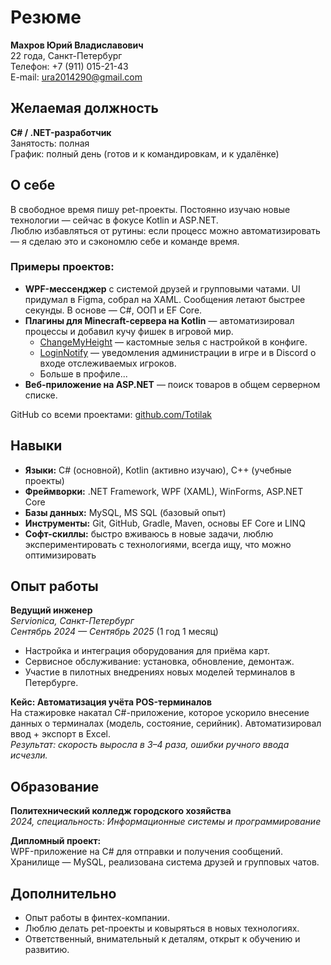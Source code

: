 # Резюме

**Махров Юрий Владиславович**  
22 года, Санкт-Петербург  
Телефон: +7 (911) 015-21-43  
E-mail: ura2014290@gmail.com  


## Желаемая должность

**C# / .NET-разработчик**  
Занятость: полная  
График: полный день (готов и к командировкам, и к удалёнке)  


## О себе  

В свободное время пишу pet-проекты. Постоянно изучаю новые технологии — сейчас в фокусе Kotlin и ASP.NET.  
Люблю избавляться от рутины: если процесс можно автоматизировать — я сделаю это и сэкономлю себе и команде время.  

### Примеры проектов:
- **WPF-мессенджер** с системой друзей и групповыми чатами. UI придумал в Figma, собрал на XAML. Сообщения летают быстрее секунды. В основе — C#, ООП и EF Core.  
- **Плагины для Minecraft-сервера на Kotlin** — автоматизировал процессы и добавил кучу фишек в игровой мир.  
  - [ChangeMyHeight](https://github.com/Totilak/ChangeMyHeight) — кастомные зелья с настройкой в конфиге.  
  - [LoginNotify](https://github.com/Totilak/LoginNotify) — уведомления администрации в игре и в Discord о входе отслеживаемых игроков.
  - Больше в профиле...
- **Веб-приложение на ASP.NET** — поиск товаров в общем серверном списке.  

GitHub со всеми проектами: [github.com/Totilak](https://github.com/Totilak)  


## Навыки

- **Языки:** C# (основной), Kotlin (активно изучаю), C++ (учебные проекты)  
- **Фреймворки:** .NET Framework, WPF (XAML), WinForms, ASP.NET Core  
- **Базы данных:** MySQL, MS SQL (базовый опыт)  
- **Инструменты:** Git, GitHub, Gradle, Maven, основы EF Core и LINQ  
- **Софт-скиллы:** быстро вживаюсь в новые задачи, люблю экспериментировать с технологиями, всегда ищу, что можно оптимизировать  


## Опыт работы

**Ведущий инженер**  
*Servionica, Санкт-Петербург*  
*Сентябрь 2024 — Сентябрь 2025* (1 год 1 месяц)  

- Настройка и интеграция оборудования для приёма карт.  
- Сервисное обслуживание: установка, обновление, демонтаж.  
- Участие в пилотных внедрениях новых моделей терминалов в Петербурге.  

**Кейс: Автоматизация учёта POS-терминалов**  
На стажировке накатал C#-приложение, которое ускорило внесение данных о терминалах (модель, состояние, серийник). Автоматизировал ввод + экспорт в Excel.  
*Результат: скорость выросла в 3–4 раза, ошибки ручного ввода исчезли.*  


## Образование

**Политехнический колледж городского хозяйства**  
*2024, специальность: Информационные системы и программирование*  

**Дипломный проект:**  
WPF-приложение на C# для отправки и получения сообщений. Хранилище — MySQL, реализована система друзей и групповых чатов.  


## Дополнительно  

- Опыт работы в финтех-компании.  
- Люблю делать pet-проекты и ковыряться в новых технологиях.  
- Ответственный, внимательный к деталям, открыт к обучению и развитию.  
